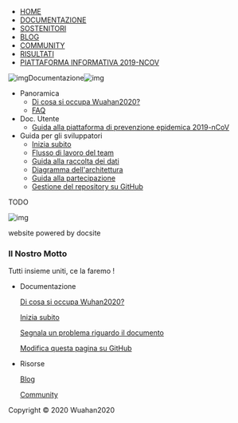 - [HOME](https://community.wuhan2020.org.cn/it-it/index.html)
- [DOCUMENTAZIONE](https://community.wuhan2020.org.cn/it-it/docs/overview/what-is-wuhan2020.html)
- [SOSTENITORI](https://community.wuhan2020.org.cn/it-it/docs/developers/developers_dev.html)
- [BLOG](https://community.wuhan2020.org.cn/it-it/blog/index.html)
- [COMMUNITY](https://community.wuhan2020.org.cn/it-it/community/index.html)
- [RISULTATI](https://community.wuhan2020.org.cn/it-it/blog/download.html)
- [PIATTAFORMA INFORMATIVA 2019-NCOV](https://wuhan2020.kaiyuanshe.cn/)

![img](https://img.alicdn.com/tfs/TB1cm8nJwDqK1RjSZSyXXaxEVXa-160-160.png)Documentazione![img](https://img.alicdn.com/tfs/TB1cm8nJwDqK1RjSZSyXXaxEVXa-160-160.png)

- Panoramica
  - [Di cosa si occupa Wuahan2020?](https://community.wuhan2020.org.cn/en-us/docs/overview/what-is-wuhan2020.html)
  - [FAQ](https://community.wuhan2020.org.cn/en-us/docs/overview/faq.html)
- Doc. Utente
  - [Guida alla piattaforma di prevenzione epidemica 2019-nCoV](https://community.wuhan2020.org.cn/en-us/docs/user/website-guide.html)
- Guida per gli sviluppatori
  - [Inizia subito](https://community.wuhan2020.org.cn/en-us/docs/dev/quickstart.html)
  - [Flusso di lavoro del team](https://community.wuhan2020.org.cn/zh-cn/docs/dev/team-workflow.html)
  - [Guida alla raccolta dei dati](https://community.wuhan2020.org.cn/en-us/docs/dev/information-guide.html)
  - [Diagramma dell'architettura](https://community.wuhan2020.org.cn/en-us/docs/dev/architecture.html)
  - [Guida alla partecipazione](https://community.wuhan2020.org.cn/en-us/docs/dev/contributing.html)
  - [Gestione del repository su GitHub](https://community.wuhan2020.org.cn/en-us/docs/dev/dev-env-setup.html)

TODO



![img](https://community.wuhan2020.org.cn/images/wuhan2020-logo-gray.png)

website powered by docsite

### Il Nostro Motto

Tutti insieme uniti, ce la faremo !

- Documentazione

  [Di cosa si occupa Wuhan2020?](https://community.wuhan2020.org.cn/it-it/docs/overview/what-is-wuhan2020.html)

  [Inizia subito](https://community.wuhan2020.org.cn/it-it/docs/dev/quickstart.html)

  [Segnala un problema riguardo il documento](https://github.com/wuhan2020/wuhan2020.github.io/issues/new)

  [Modifica questa pagina su GitHub](https://github.com/wuhan2020/wuhan2020.github.io)

- Risorse

  [Blog](https://community.wuhan2020.org.cn/it-it/blog/index.html)

  [Community](https://community.wuhan2020.org.cn/it-it/community/index.html)

Copyright © 2020 Wuahan2020
